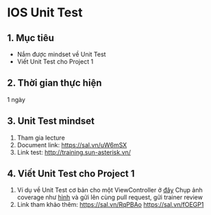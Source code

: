 # IOS Unit Test
## 1. Mục tiêu
- Nắm được mindset về Unit Test
- Viết Unit Test cho Project 1

## 2. Thời gian thực hiện
 1 ngày

## 3. Unit Test mindset
1. Tham gia lecture
2. Document link: https://sal.vn/uW6mSX
3. Link test: http://training.sun-asterisk.vn/

## 4. Viết Unit Test cho Project 1
1. Ví dụ về Unit Test cơ bản cho một ViewController ở [đây](https://github.com/framgia/Training-Guideline/blob/master/IOS/unit-test/HomeViewControllerTest.swift)
    Chụp ảnh coverage như [hình](https://github.com/framgia/Training-Guideline/blob/master/IOS/unit-test/HomeViewControllerCoverage.png) và gửi lên cùng pull request, gửi trainer review
2. Link tham khảo thêm:
    https://sal.vn/RqPBAo
    https://sal.vn/fOEGP1
